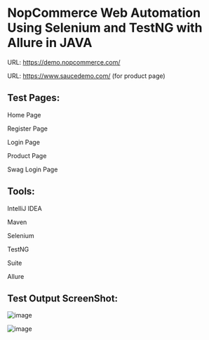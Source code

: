 # NopCommerce Web Automation Using Selenium and TestNG with Allure in JAVA

URL: https://demo.nopcommerce.com/

URL: https://www.saucedemo.com/ (for product page)

## Test Pages:

Home Page

Register Page

Login Page

Product Page

Swag Login Page

## Tools: 

IntelliJ IDEA

Maven

Selenium

TestNG

Suite

Allure

## Test Output ScreenShot: 
![image](https://github.com/mohaimenur/NopCommerce-WebAutomation-POM/assets/63193648/22abf349-df21-48ae-9f1d-17eef75ca64a)

![image](https://github.com/mohaimenur/NopCommerce-WebAutomation-POM/assets/63193648/4c90391d-c0f4-4c11-bf98-1444a135bdc0)



